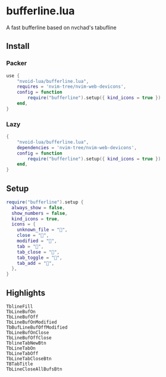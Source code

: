 # bufferline.lua
A fast bufferline based on nvchad's tabufline

## Install

### Packer

```lua
use {
    "nvoid-lua/bufferline.lua",
    requires = 'nvim-tree/nvim-web-devicons',
    config = function
        require("bufferline").setup({ kind_icons = true })
    end,
}
```

### Lazy

```lua
{
    "nvoid-lua/bufferline.lua",
    dependencies = 'nvim-tree/nvim-web-devicons',
    config = function
        require("bufferline").setup({ kind_icons = true })
    end,
}
```

## Setup

```lua
require("bufferline").setup {
  always_show = false,
  show_numbers = false,
  kind_icons = true,
  icons = {
    unknown_file = "󰈚",
    close = "󰅖",
    modified = "",
    tab = "󰌒",
    tab_close = "󰅙",
    tab_toggle = "",
    tab_add = "",
  },
}
```

## Highlights

```
TblineFill
TbLineBufOn
TbLineBufOff
TbLineBufOnModified
TbBufLineBufOffModified
TbLineBufOnClose
TbLineBufOffClose
TblineTabNewBtn
TbLineTabOn
TbLineTabOff
TbLineTabCloseBtn
TBTabTitle
TbLineCloseAllBufsBtn
```
